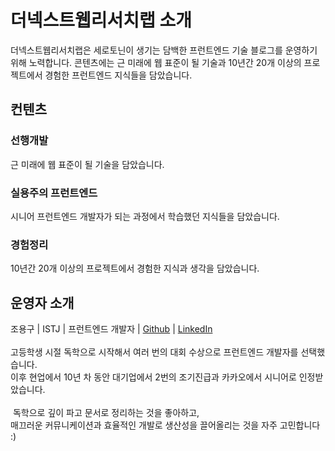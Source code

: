 # 더넥스트웹리서치랩 소개
더넥스트웹리서치랩은 세로토닌이 생기는 담백한 프런트엔드 기술 블로그를 운영하기 위해 노력합니다.​ 
콘텐츠에는 근 미래에 웹 표준이 될 기술과 10년간 20개 이상의 프로젝트에서 경험한 프런트엔드 지식들을 담았습니다.

## 컨텐츠
### 선행개발
근 미래에 웹 표준이 될 기술을 담았습니다.

### 실용주의 프런트엔드
시니어 프런트엔드 개발자가 되는 과정에서 학습했던 지식들을 담았습니다.
​
### 경험정리
10년간 20개 이상의 프로젝트에서 경험한 지식과 생각을 담았습니다.

## 운영자 소개
조용구 | ISTJ | 프런트엔드 개발자 | [Github](https://github.com/ChoDragon9) | [LinkedIn](https://www.linkedin.com/in/yongku-cho)
​<br /><br />
고등학생 시절 독학으로 시작해서 여러 번의 대회 수상으로 프런트엔드 개발자를 선택했습니다.<br />
이후 현업에서 10년 차 동안 대기업에서 2번의 조기진급과 카카오에서 시니어로 인정받았습니다.<br /><br />
​
독학으로 깊이 파고 문서로 정리하는 것을 좋아하고,<br />
매끄러운 커뮤니케이션과 효율적인 개발로 생산성을 끌어올리는 것을 자주 고민합니다 :)
